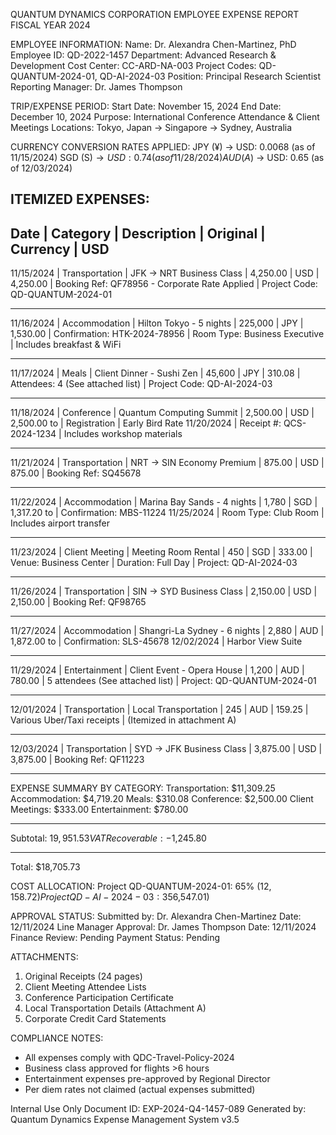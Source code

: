 QUANTUM DYNAMICS CORPORATION
EMPLOYEE EXPENSE REPORT
FISCAL YEAR 2024

EMPLOYEE INFORMATION:
Name: Dr. Alexandra Chen-Martinez, PhD
Employee ID: QD-2022-1457
Department: Advanced Research & Development
Cost Center: CC-ARD-NA-003
Project Codes: QD-QUANTUM-2024-01, QD-AI-2024-03
Position: Principal Research Scientist
Reporting Manager: Dr. James Thompson

TRIP/EXPENSE PERIOD:
Start Date: November 15, 2024
End Date: December 10, 2024
Purpose: International Conference Attendance & Client Meetings
Locations: Tokyo, Japan → Singapore → Sydney, Australia

CURRENCY CONVERSION RATES APPLIED:
JPY (¥) → USD: 0.0068 (as of 11/15/2024)
SGD (S$) → USD: 0.74 (as of 11/28/2024)
AUD (A$) → USD: 0.65 (as of 12/03/2024)

## ITEMIZED EXPENSES:

## Date | Category | Description | Original | Currency | USD

11/15/2024 | Transportation | JFK → NRT Business Class | 4,250.00 | USD | 4,250.00
| Booking Ref: QF78956 - Corporate Rate Applied
| Project Code: QD-QUANTUM-2024-01

---

11/16/2024 | Accommodation | Hilton Tokyo - 5 nights | 225,000 | JPY | 1,530.00
| Confirmation: HTK-2024-78956
| Room Type: Business Executive
| Includes breakfast & WiFi

---

11/17/2024 | Meals | Client Dinner - Sushi Zen | 45,600 | JPY | 310.08
| Attendees: 4 (See attached list)
| Project Code: QD-AI-2024-03

---

11/18/2024 | Conference | Quantum Computing Summit | 2,500.00 | USD | 2,500.00
to | Registration | Early Bird Rate
11/20/2024 | Receipt #: QCS-2024-1234
| Includes workshop materials

---

11/21/2024 | Transportation | NRT → SIN Economy Premium | 875.00 | USD | 875.00
| Booking Ref: SQ45678

---

11/22/2024 | Accommodation | Marina Bay Sands - 4 nights | 1,780 | SGD | 1,317.20
to | Confirmation: MBS-11224
11/25/2024 | Room Type: Club Room
| Includes airport transfer

---

11/23/2024 | Client Meeting | Meeting Room Rental | 450 | SGD | 333.00
| Venue: Business Center
| Duration: Full Day
| Project: QD-AI-2024-03

---

11/26/2024 | Transportation | SIN → SYD Business Class | 2,150.00 | USD | 2,150.00
| Booking Ref: QF98765

---

11/27/2024 | Accommodation | Shangri-La Sydney - 6 nights | 2,880 | AUD | 1,872.00
to | Confirmation: SLS-45678
12/02/2024 | Harbor View Suite

---

11/29/2024 | Entertainment | Client Event - Opera House | 1,200 | AUD | 780.00
| 5 attendees (See attached list)
| Project: QD-QUANTUM-2024-01

---

12/01/2024 | Transportation | Local Transportation | 245 | AUD | 159.25
| Various Uber/Taxi receipts
| (Itemized in attachment A)

---

12/03/2024 | Transportation | SYD → JFK Business Class | 3,875.00 | USD | 3,875.00
| Booking Ref: QF11223

---

EXPENSE SUMMARY BY CATEGORY:
Transportation: $11,309.25
Accommodation: $4,719.20
Meals: $310.08
Conference: $2,500.00
Client Meetings: $333.00
Entertainment: $780.00

---

Subtotal: $19,951.53
VAT Recoverable: -$1,245.80

---

Total: $18,705.73

COST ALLOCATION:
Project QD-QUANTUM-2024-01: 65% ($12,158.72)
Project QD-AI-2024-03: 35% ($6,547.01)

APPROVAL STATUS:
Submitted by: Dr. Alexandra Chen-Martinez Date: 12/11/2024
Line Manager Approval: Dr. James Thompson Date: 12/11/2024
Finance Review: Pending
Payment Status: Pending

ATTACHMENTS:

1. Original Receipts (24 pages)
2. Client Meeting Attendee Lists
3. Conference Participation Certificate
4. Local Transportation Details (Attachment A)
5. Corporate Credit Card Statements

COMPLIANCE NOTES:

- All expenses comply with QDC-Travel-Policy-2024
- Business class approved for flights >6 hours
- Entertainment expenses pre-approved by Regional Director
- Per diem rates not claimed (actual expenses submitted)

Internal Use Only
Document ID: EXP-2024-Q4-1457-089
Generated by: Quantum Dynamics Expense Management System v3.5

